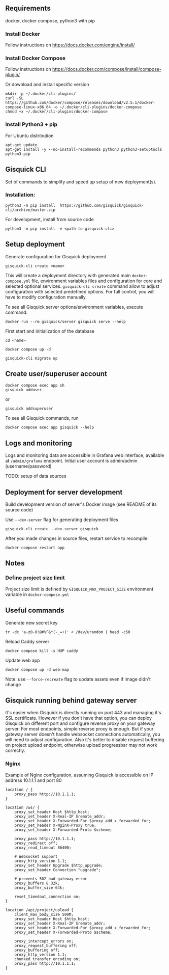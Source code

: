## Requirements

docker, docker compose, python3 with pip

### Install Docker
Follow instructions on https://docs.docker.com/engine/install/


### Install Docker Compose
Follow instructions on https://docs.docker.com/compose/install/compose-plugin/


Or download and install specific version
```
mkdir -p ~/.docker/cli-plugins/
curl -SL https://github.com/docker/compose/releases/download/v2.5.1/docker-compose-linux-x86_64 -o ~/.docker/cli-plugins/docker-compose
chmod +x ~/.docker/cli-plugins/docker-compose
```

### Install Python3 + pip

For Ubuntu distribution
```
apt-get update
apt-get install -y --no-install-recommends python3 python3-setuptools python3-pip
```


## Gisquick CLI

Set of commands to simplify and speed up setup of new deployment(s).

### Installation:

```
python3 -m pip install  https://github.com/gisquick/gisquick-cli/archive/master.zip
```

For development, install from source code
```
python3 -m pip install -e <path-to-gisquick-cli>
```

## Setup deployment

Generate configuration for Gisquick deployment
```
gisquick-cli create <name>
```

This will create a deployment directory with generated main `docker-compose.yml` file,
environment variables files and configuration for core and selected optional services.
`gisquick-cli create` command allow to adjust configuration with selected predefined options.
For full control, you will have to modify configuration manually.

To see all Gisquick server options/environment variables, execute command:
```
docker run --rm gisquick/server gisquick serve --help
```

First start and initialization of the database
```
cd <name>

docker compose up -d

gisquick-cli migrate up

```

## Create user/superuser account
```
docker compose exec app sh
gisquick adduser
```
or
```
gisquick addsuperuser
```

To see all Gisquick commands, run
```
docker compose exec app gisquick --help
```

## Logs and monitoring

Logs and monitoring data are accessible in Grafana web interface, available at `/admin/grafana` endpoint.
Initial user account is admin/admin (username/password)

TODO: setup of data sources


## Deployment for server development

Build development version of server's Docker image (see README of its source code)

Use `--dev-server` flag for generating deployment files
```
gisquick-cli create --dev-server gisquick
```

After you made changes in source files, restart service to recompile:
```
docker-compose restart app
```

## Notes

### Define project size limit

Project size limit is defined by `GISQUICK_MAX_PROJECT_SIZE` environment variable in `docker-compose.yml`



## Useful commands

Generate new secret key
```
tr -dc 'a-z0-9!@#%^&*(-_=+)' < /dev/urandom | head -c50
```

Reload Caddy server
```
docker compose kill -s HUP caddy
```

Update web app
```
docker compose up -d web-map
```
Note: use ```--force-recreate``` flag to update assets even if image didn't change


## Gisquick running behind gateway server

It's easier when Gisquick is directly running on port 443 and managing it's SSL certificate.
However if you don't have that option, you can deploy Gisquick on different port and configure
reverse proxy on your gateway server. For most endpoints, simple reverse proxy is enough.
But if your gateway server doesn't handle websocket connections automatically, you will need to
adjust configuration. Also it's better to disable request buffering on project upload endpoint,
otherwise upload progressbar may not work correctly.

### Nginx

Example of Nginx configuration, assuming Gisquick is accessible on IP address 10.1.1.1 and port 80
```
location / {
    proxy_pass http://10.1.1.1;
}

location /ws/ {
    proxy_set_header Host $http_host;
    proxy_set_header X-Real-IP $remote_addr;
    proxy_set_header X-Forwarded-For $proxy_add_x_forwarded_for;
    proxy_set_header X-NginX-Proxy true;
    proxy_set_header X-Forwarded-Proto $scheme;

    proxy_pass http://10.1.1.1;
    proxy_redirect off;
    proxy_read_timeout 86400;

    # Websocket support
    proxy_http_version 1.1;
    proxy_set_header Upgrade $http_upgrade;
    proxy_set_header Connection "upgrade";

    # prevents 502 bad gateway error
    proxy_buffers 8 32k;
    proxy_buffer_size 64k;

    reset_timedout_connection on;
}

location /api/project/upload {
    client_max_body_size 500M;
    proxy_set_header Host $http_host;
    proxy_set_header X-Real-IP $remote_addr;
    proxy_set_header X-Forwarded-For $proxy_add_x_forwarded_for;
    proxy_set_header X-Forwarded-Proto $scheme;

    proxy_intercept_errors on;
    proxy_request_buffering off;
    proxy_buffering off;
    proxy_http_version 1.1;
    chunked_transfer_encoding on;
    proxy_pass http://10.1.1.1;
}
```
